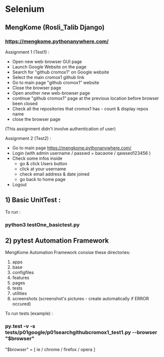 # Selenium

## MengKome (Rosli_Talib Django)

### https://mengkome.pythonanywhere.com/ 

Assignment 1 (Test1) :

- Open new web-browser GUI page
- Launch Google Website on the page
- Search for "github cromox1" on Google website
- Select the main cromox1 github link
- Go to main page "github cromox1" website
- Close the browser page
- Open another new web-browser page
- continue "github cromox1" page at the previous location before browser been closed
- Check all the repositories that cromox1 has - count & display repos name
- close the browser page

(This assignment didn't involve authentication of user)

Assignment 2 (Test2) :

- Go to main page https://mengkome.pythonanywhere.com/
- Login (with admin username / passwd = bacaone / qawsed123456 )
- Check some infos inside 
  - go & click Users button
  - click at your username
  - check email address & date joined
  - go back to home page
- Logout

## 1) Basic UnitTest :

To run :

### python3 testOne_basictest.py

## 2) pytest Automation Framework

MengKome Automation Framework consise these directories:

1) apps
2) base
3) configfiles
4) features
5) pages
6) tests
7) utilities
8) screenshots (screenshot's pictures - create automatically if ERROR occured)

To run tests (example) :

### py.test -v -s tests/p01google/p01searchgithubcromox1_test1.py --browser "$browser"

"$browser" = [ ie / chrome / firefox / opera ]

